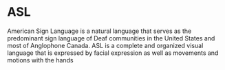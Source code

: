 # ASL

American Sign Language is a natural language that serves as the predominant sign language of Deaf communities in the United States and most of Anglophone Canada. ASL is a complete and organized visual language that is expressed by facial expression as well as movements and motions with the hands
